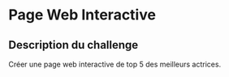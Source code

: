 # Page Web Interactive

## Description du challenge

Créer une page web interactive de top 5 des meilleurs actrices.

